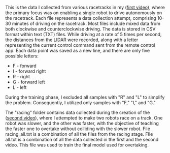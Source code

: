 This is the data I collected from various racetracks in my ([first video](https://www.youtube.com/watch?v=PdSDhdciSpE)), where the primary focus was on enabling a single robot to drive autonomously on the racetrack. Each file represents a data collection attempt, comprising 10-30 minutes of driving on the racetrack. Most files include mixed data from both clockwise and counterclockwise driving. The data is stored in CSV format within text (TXT) files. While driving at a rate of 5 times per second, the distances from the LIDAR were recorded, along with a letter representing the current control command sent from the remote control app. Each data point was saved as a new line, and there are only five possible letters:

- F - forward
- I - forward right
- R - right
- G - forward left
- L - left

During the training phase, I excluded all samples with "R" and "L" to simplify the problem. Consequently, I utilized only samples with "F," "I," and "G."

The "racing" folder contains data collected during the creation of the ([second video](https://www.youtube.com/watch?v=KJIKexczPrU)), where I attempted to make two robots race on a track. One robot was slower, and the other was faster, with the objective of teaching the faster one to overtake without colliding with the slower robot.
File racing_all.txt is a combination of all the files from the racing stage. FIle all.txt is a combination of all the data collected in the first and the second video. This file was used to train the final model used for overtaking.
